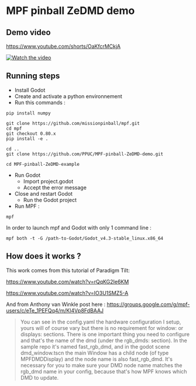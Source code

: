 # MPF pinball ZeDMD demo

## Demo video
https://www.youtube.com/shorts/OaKfcrMCkjA

[![Watch the video](https://img.youtube.com/vi/OaKfcrMCkjA/hqdefault.jpg)](https://youtube.com/shorts/OaKfcrMCkjA?si=xHt3P5rRWdcvgIaL)

## Running steps

- Install Godot
- Create and activate a python environnement
- Run this commands :
```shell
pip install numpy

git clone https://github.com/missionpinball/mpf.git
cd mpf
git checkout 0.80.x
pip install -e .

cd ..
git clone https://github.com/PPUC/MPF-pinball-ZeDMD-demo.git

cd MPF-pinball-ZeDMD-example

```
- Run Godot
  - Import project.godot
  - Accept the error message
- Close and restart Godot
  - Run the Godot project
- Run MPF :

```shell
mpf
```

In order to launch mpf and Godot with only 1 command line :
```shell
mpf both -t -G /path-to-Godot/Godot_v4.3-stable_linux.x86_64 
```


## How does it works ?
This work comes from this tutorial of Paradigm Tilt: 

https://www.youtube.com/watch?v=rQqKG2Ie6KM

https://www.youtube.com/watch?v=IO3U1SMZ5-A

And from Anthony van Winkle post here : https://groups.google.com/g/mpf-users/c/eTe_1PEFQq4/m/Kl4Vp8FdBAAJ

> You can see in the config.yaml the hardware configuration I setup, yours will of course vary but there is no requirement for window: or displays: sections. There is one important thing you need to configure and that's the name of the dmd (under the rgb_dmds: section). In the sample repo it's named fast_rgb_dmd, and in the godot scene dmd_window.tscn the main Window has a child node (of type MPFDMDDisplay) and the node name is also fast_rgb_dmd. It's necessary for you to make sure your DMD node name matches the rgb_dmd name in your config, because that's how MPF knows which DMD to update. 
